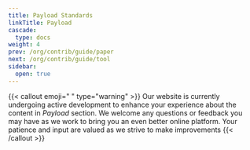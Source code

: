 ```yaml
---
title: Payload Standards
linkTitle: Payload
cascade:
  type: docs
weight: 4
prev: /org/contrib/guide/paper
next: /org/contrib/guide/tool
sidebar:
  open: true
---
```


{{< callout emoji=" " type="warning" >}}
Our website is currently undergoing active development to enhance your experience about the content in *Payload* section. We welcome any questions or feedback you may have as we work to bring you an even better online platform. Your patience and input are valued as we strive to make improvements
{{< /callout >}}
